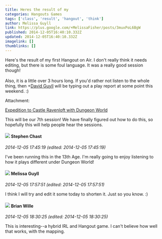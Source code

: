 ```yaml
---
title: Heres the result of my
categories: Hangouts Games
tags: ['class', 'result', 'hangout', 'think']
author: Melissa Guyll
link: https://plus.google.com/+MelissaFisher/posts/3muxPoL6BgW
published: 2014-12-05T16:40:10.332Z
updated: 2014-12-05T16:40:10.332Z
imagelink: []
thumblinks: []
---
```


Here&#39;s the result of my first Hangout on Air. I don&#39;t really think it needs editing, but there is some foul language. It was a really good session though!<br /><br />Also, it is a little over 3 hours long. If you&#39;d rather not listen to the whole thing, then <span class="proflinkWrapper"><span class="proflinkPrefix">+</span><a class="proflink" href="https://plus.google.com/117134143142507309944" oid="117134143142507309944">David Guyll</a></span> will be typing out a play report at some point this weekend. :)


Attachment:

<a href='https://www.youtube.com/watch?v=UKahMh63DkY&list=UUxdt-LA5Lkr8aVrnx4QfvLQ'>Expedition to Castle Ravenloft with Dungeon World</a>


This will be our 7th session! We have finally figured out how to do this, so hopefully this will help people hear the sessions.
<div id='comment z12dt5sx1rnasxmsk232tznqwwi2znhas04'>
  <h4><img src='{{site.baseurl}}//images/avatars/106373852457132063959_photo.jpg'> Stephen Chast</h4>
      <p><cite>2014-12-05 17:45:19 (edited: 2014-12-05 17:45:19)</cite></p>
        <p>I&#39;ve been running this in the 13th Age. I&#39;m really going to enjoy listening to how it plays different under Dungeon World!</p>
</div>
        

<div id='comment z12dt5sx1rnasxmsk232tznqwwi2znhas04'>
  <h4><img src='{{site.baseurl}}//images/avatars/104623400813415689503_photo.jpg'> Melissa Guyll</h4>
      <p><cite>2014-12-05 17:57:51 (edited: 2014-12-05 17:57:51)</cite></p>
        <p>I think I will try and edit it some today to shorten it. Just so you know. :)</p>
</div>
        

<div id='comment z12dt5sx1rnasxmsk232tznqwwi2znhas04'>
  <h4><img src='{{site.baseurl}}//images/avatars/111229346976776645365_photo.jpg'> Brian Wille</h4>
      <p><cite>2014-12-05 18:30:25 (edited: 2014-12-05 18:30:25)</cite></p>
        <p>This is interesting--a hybrid IRL and Hangout game. I can&#39;t believe how well that works, with the mapping.</p>
</div>
        